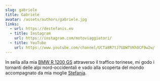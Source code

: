 ```yaml
---
slug: gabriele
title: Gabriele
avatar: /assets/authors/gabriele.jpg
links:
  - url: https://destefanis.eu
  - title: Instagram
    url: https://instagram.com/motoviaggiatori/
  - title: YouTube
    url: https://www.youtube.com/channel/UCTa8R7tJ7GDWTVKh0CF9w2w/
---
```


In sella alla mia [BMW R 1200 GS](/tag/bmw-r1200gs/) attraverso il traffico torinese, mi godo i tornanti delle alpi nord-occidentali e vado alla scoperta del mondo accompagnato da mia moglie [Stefania](/autore/stefania).
